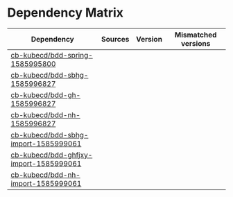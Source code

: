 # Dependency Matrix

Dependency | Sources | Version | Mismatched versions
---------- | ------- | ------- | -------------------
[cb-kubecd/bdd-spring-1585995800](https://github.com/cb-kubecd/bdd-spring-1585995800.git) |  | []() | 
[cb-kubecd/bdd-sbhg-1585996827](https://github.com/cb-kubecd/bdd-sbhg-1585996827.git) |  | []() | 
[cb-kubecd/bdd-gh-1585996827](https://github.com/cb-kubecd/bdd-gh-1585996827.git) |  | []() | 
[cb-kubecd/bdd-nh-1585996827](https://github.com/cb-kubecd/bdd-nh-1585996827.git) |  | []() | 
[cb-kubecd/bdd-sbhg-import-1585999061](https://github.com/cb-kubecd/bdd-sbhg-import-1585999061.git) |  | []() | 
[cb-kubecd/bdd-ghfjxy-import-1585999061](https://github.com/cb-kubecd/bdd-ghfjxy-import-1585999061.git) |  | []() | 
[cb-kubecd/bdd-nh-import-1585999061](https://github.com/cb-kubecd/bdd-nh-import-1585999061.git) |  | []() | 
